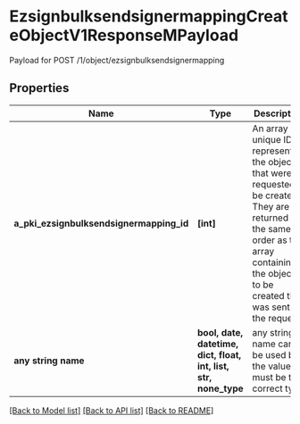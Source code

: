 # EzsignbulksendsignermappingCreateObjectV1ResponseMPayload

Payload for POST /1/object/ezsignbulksendsignermapping

## Properties
Name | Type | Description | Notes
------------ | ------------- | ------------- | -------------
**a_pki_ezsignbulksendsignermapping_id** | **[int]** | An array of unique IDs representing the object that were requested to be created.  They are returned in the same order as the array containing the objects to be created that was sent in the request. | 
**any string name** | **bool, date, datetime, dict, float, int, list, str, none_type** | any string name can be used but the value must be the correct type | [optional]

[[Back to Model list]](../README.md#documentation-for-models) [[Back to API list]](../README.md#documentation-for-api-endpoints) [[Back to README]](../README.md)


